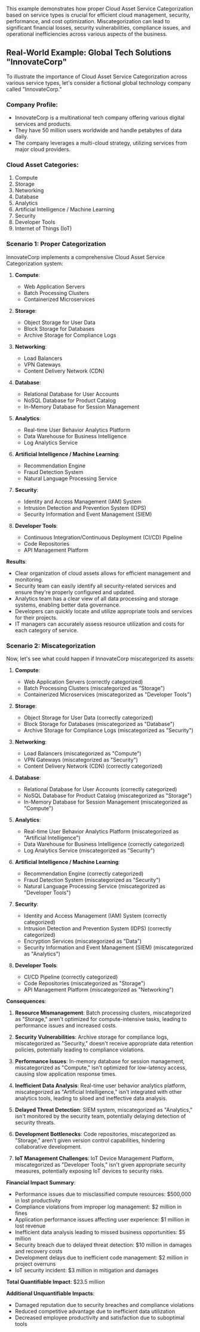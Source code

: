 This example demonstrates how proper Cloud Asset Service Categorization based on service types is crucial for efficient cloud management, security, performance, and cost optimization. Miscategorization can lead to significant financial losses, security vulnerabilities, compliance issues, and operational inefficiencies across various aspects of the business.

## Real-World Example: Global Tech Solutions "InnovateCorp"

To illustrate the importance of Cloud Asset Service Categorization across various service types, let's consider a fictional global technology company called "InnovateCorp."

### Company Profile:
- InnovateCorp is a multinational tech company offering various digital services and products.
- They have 50 million users worldwide and handle petabytes of data daily.
- The company leverages a multi-cloud strategy, utilizing services from major cloud providers.

### Cloud Asset Categories:

1. Compute
2. Storage
3. Networking
4. Database
5. Analytics
6. Artificial Intelligence / Machine Learning
7. Security
8. Developer Tools
9. Internet of Things (IoT)

### Scenario 1: Proper Categorization

InnovateCorp implements a comprehensive Cloud Asset Service Categorization system:

1. **Compute**: 
   - Web Application Servers
   - Batch Processing Clusters
   - Containerized Microservices

2. **Storage**:
   - Object Storage for User Data
   - Block Storage for Databases
   - Archive Storage for Compliance Logs

3. **Networking**:
   - Load Balancers
   - VPN Gateways
   - Content Delivery Network (CDN)

4. **Database**:
   - Relational Database for User Accounts
   - NoSQL Database for Product Catalog
   - In-Memory Database for Session Management

5. **Analytics**:
   - Real-time User Behavior Analytics Platform
   - Data Warehouse for Business Intelligence
   - Log Analytics Service

6. **Artificial Intelligence / Machine Learning**:
   - Recommendation Engine
   - Fraud Detection System
   - Natural Language Processing Service

7. **Security**:
   - Identity and Access Management (IAM) System
   - Intrusion Detection and Prevention System (IDPS)
   - Security Information and Event Management (SIEM)

8. **Developer Tools**:
   - Continuous Integration/Continuous Deployment (CI/CD) Pipeline
   - Code Repositories
   - API Management Platform

**Results**:
- Clear organization of cloud assets allows for efficient management and monitoring.
- Security team can easily identify all security-related services and ensure they're properly configured and updated.
- Analytics team has a clear view of all data processing and storage systems, enabling better data governance.
- Developers can quickly locate and utilize appropriate tools and services for their projects.
- IT managers can accurately assess resource utilization and costs for each category of service.

### Scenario 2: Miscategorization

Now, let's see what could happen if InnovateCorp miscategorized its assets:

1. **Compute**: 
   - Web Application Servers (correctly categorized)
   - Batch Processing Clusters (miscategorized as "Storage")
   - Containerized Microservices (miscategorized as "Developer Tools")

2. **Storage**:
   - Object Storage for User Data (correctly categorized)
   - Block Storage for Databases (miscategorized as "Database")
   - Archive Storage for Compliance Logs (miscategorized as "Security")

3. **Networking**:
   - Load Balancers (miscategorized as "Compute")
   - VPN Gateways (miscategorized as "Security")
   - Content Delivery Network (CDN) (correctly categorized)

4. **Database**:
   - Relational Database for User Accounts (correctly categorized)
   - NoSQL Database for Product Catalog (miscategorized as "Storage")
   - In-Memory Database for Session Management (miscategorized as "Compute")

5. **Analytics**:
   - Real-time User Behavior Analytics Platform (miscategorized as "Artificial Intelligence")
   - Data Warehouse for Business Intelligence (correctly categorized)
   - Log Analytics Service (miscategorized as "Security")

6. **Artificial Intelligence / Machine Learning**:
   - Recommendation Engine (correctly categorized)
   - Fraud Detection System (miscategorized as "Security")
   - Natural Language Processing Service (miscategorized as "Developer Tools")

7. **Security**:
   - Identity and Access Management (IAM) System (correctly categorized)
   - Intrusion Detection and Prevention System (IDPS) (correctly categorized)
   - Encryption Services (miscategorized as "Data")
   - Security Information and Event Management (SIEM) (miscategorized as "Analytics")

8. **Developer Tools**:
   - CI/CD Pipeline (correctly categorized)
   - Code Repositories (miscategorized as "Storage")
   - API Management Platform (miscategorized as "Networking")

**Consequences**:

1. **Resource Mismanagement**: Batch processing clusters, miscategorized as "Storage," aren't optimized for compute-intensive tasks, leading to performance issues and increased costs.

2. **Security Vulnerabilities**: Archive storage for compliance logs, miscategorized as "Security," doesn't receive appropriate data retention policies, potentially leading to compliance violations.

3. **Performance Issues**: In-memory database for session management, miscategorized as "Compute," isn't optimized for low-latency access, causing slow application response times.

4. **Inefficient Data Analysis**: Real-time user behavior analytics platform, miscategorized as "Artificial Intelligence," isn't integrated with other analytics tools, leading to siloed and ineffective data analysis.

5. **Delayed Threat Detection**: SIEM system, miscategorized as "Analytics," isn't monitored by the security team, potentially delaying detection of security threats.

6. **Development Bottlenecks**: Code repositories, miscategorized as "Storage," aren't given version control capabilities, hindering collaborative development.

7. **IoT Management Challenges**: IoT Device Management Platform, miscategorized as "Developer Tools," isn't given appropriate security measures, potentially exposing IoT devices to security risks.

**Financial Impact Summary**:
- Performance issues due to misclassified compute resources: $500,000 in lost productivity
- Compliance violations from improper log management: $2 million in fines
- Application performance issues affecting user experience: $1 million in lost revenue
- Inefficient data analysis leading to missed business opportunities: $5 million
- Security breach due to delayed threat detection: $10 million in damages and recovery costs
- Development delays due to inefficient code management: $2 million in project overruns
- IoT security incident: $3 million in mitigation and damages

**Total Quantifiable Impact**: $23.5 million

**Additional Unquantifiable Impacts**:
- Damaged reputation due to security breaches and compliance violations
- Reduced competitive advantage due to inefficient data utilization
- Decreased employee productivity and satisfaction due to suboptimal tools

